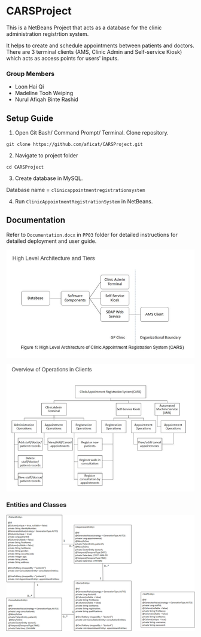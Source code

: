 # CARSProject

This is a NetBeans Project that acts as a database for the clinic administration registrtion system.

It helps to create and schedule appointments between patients and doctors. There are 3 terminal clients (AMS, Clinic Admin and Self-service Kiosk) which acts as access points for users' inputs.

### Group Members

 - Loon Hai Qi 
 - Madeline Tooh Weiping 
 - Nurul Afiqah Binte Rashid 

## Setup Guide

1. Open Git Bash/ Command Prompt/ Terminal. Clone repository.

```
git clone https://github.com/aficat/CARSProject.git 
```
2. Navigate to project folder

```
cd CARSProject
```
3. Create database in MySQL.

Database name = `clinicappointmentregistrationsystem`

4. Run `ClinicAppointmentRegistrationSystem` in NetBeans.

## Documentation

Refer to `Documentation.docx` in `PP03` folder for detailed instructions for detailed deployment and user guide.

![HighLevelArchitecture](PP03/img/High%20Level%20Architecture.JPG?raw=true)

![OperationsOverview](PP03/img/Operations%20Overview.JPG?raw=true)

### Entities and Classes

![EntityClasses](PP03/img/Entity%20Classes.png?raw=true)
